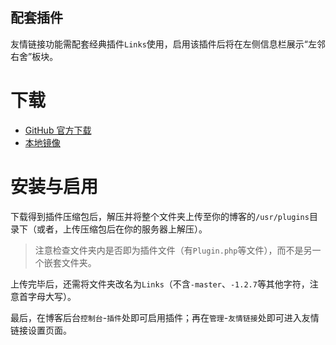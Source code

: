 ## 配套插件
友情链接功能需配套经典插件<code>Links</code>使用，启用该插件后将在左侧信息栏展示“左邻右舍”板块。

# 下载
* [GitHub 官方下载](https://github.com/Mejituu/Links/releases)
* [本地镜像](/files/Links-1.2.7.zip)

# 安装与启用

下载得到插件压缩包后，解压并将整个文件夹上传至你的博客的<code>/usr/plugins</code>目录下（或者，上传压缩包后在你的服务器上解压）。

> 注意检查文件夹内是否即为插件文件（有<code>Plugin.php</code>等文件），而不是另一个嵌套文件夹。

上传完毕后，还需将文件夹改名为<code>Links</code>（不含<code>-master</code>、<code>-1.2.7</code>等其他字符，注意首字母大写）。

最后，在博客后台<code>控制台</code>-<code>插件</code>处即可启用插件；再在<code>管理</code>-<code>友情链接</code>处即可进入友情链接设置页面。
